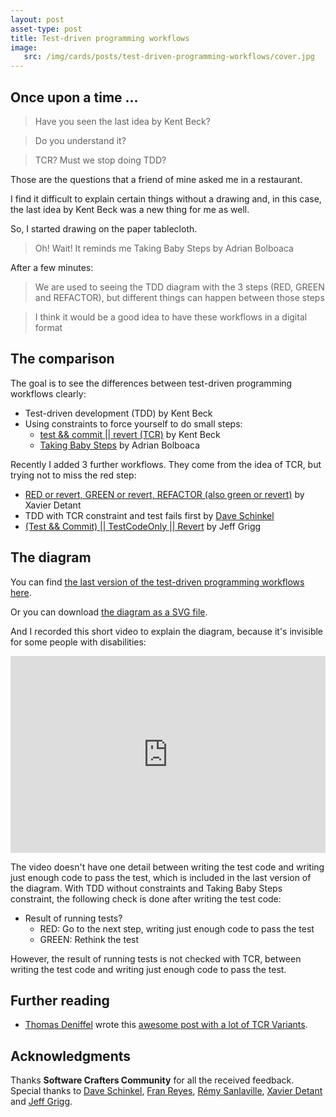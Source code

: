```yaml
---
layout: post
asset-type: post
title: Test-driven programming workflows
image:
   src: /img/cards/posts/test-driven-programming-workflows/cover.jpg
---
```


## Once upon a time ...

> Have you seen the last idea by Kent Beck?

> Do you understand it? 

> TCR? Must we stop doing TDD?

Those are the questions that a friend of mine asked me in a restaurant. 

I find it difficult to explain certain things without a drawing and, in this case, the last idea by Kent Beck was a new thing for me as well. 

So, I started drawing on the paper tablecloth. 

> Oh! Wait! It reminds me Taking Baby Steps by Adrian Bolboaca

After a few minutes:

> We are used to seeing the TDD diagram with the 3 steps (RED, GREEN and REFACTOR), but different things can happen between those steps

> I think it would be a good idea to have these workflows in a digital format

## The comparison

The goal is to see the differences between test-driven programming workflows clearly:

* Test-driven development (TDD) by Kent Beck
* Using constraints to force yourself to do small steps:
    * <a href="https://medium.com/@kentbeck_7670/test-commit-revert-870bbd756864" target="_blank">test && commit || revert (TCR)</a> by Kent Beck
    * <a href="http://blog.adrianbolboaca.ro/2013/03/taking-baby-steps" target="_blank">Taking Baby Steps</a> by Adrian Bolboaca

Recently I added 3 further workflows. They come from the idea of TCR, but trying not to miss the red step:

* <a href="https://github.com/FaustXVI/demo-tcr/blob/master/tcrdd.sh" target="_blank">RED or revert, GREEN or revert, REFACTOR (also green or revert)</a> by Xavier Detant
* TDD with TCR constraint and test fails first by <a href="https://twitter.com/DaveSchinkel" target="_blank">Dave Schinkel</a>
* <a href="https://jeffgrigg.wordpress.com/2018/11/23/test-driven-development-with-test-commit-testcodeonly-revert" target="_blank">(Test && Commit) || TestCodeOnly || Revert</a> by Jeff Grigg

## The diagram

You can find <a href="/img/cards/posts/test-driven-programming-workflows/workflows.png">the last version of the test-driven programming workflows here</a>.

Or you can download <a href="https://raw.githubusercontent.com/rachelcarmena/tips/master/tdd/programming-workflows.svg">the diagram as a SVG file</a>.

And I recorded this short video to explain the diagram, because it's invisible for some people with disabilities:

<center>
<iframe width="100%" height="315" src="https://www.youtube.com/embed/uHyHZzyhxAs" frameborder="0" allow="accelerometer; autoplay; encrypted-media; gyroscope; picture-in-picture" allowfullscreen></iframe>
</center>

The video doesn't have one detail between writing the test code and writing just enough code to pass the test, which is included in the last version of the diagram. With TDD without constraints and Taking Baby Steps constraint, the following check is done after writing the test code:

- Result of running tests? 
    - RED: Go to the next step, writing just enough code to pass the test
    - GREEN: Rethink the test

However, the result of running tests is not checked with TCR, between writing the test code and writing just enough code to pass the test.

## Further reading
* <a href="https://twitter.com/deniffel">Thomas Deniffel</a> wrote this <a href="https://medium.com/@tdeniffel/tcr-variants-test-commit-revert-bf6bd84b17d3" target="_blank">awesome post with a lot of TCR Variants</a>.

## Acknowledgments

Thanks **Software Crafters Community** for all the received feedback. Special thanks to <a href="https://twitter.com/DaveSchinkel" target="_blank">Dave Schinkel</a>, <a href="https://twitter.com/fran_reyes" target="_blank">Fran Reyes</a>, <a href="https://twitter.com/sanlaville" target="_blank">Rémy Sanlaville</a>, <a href="https://twitter.com/XDetant" target="_blank">Xavier Detant</a> and <a href="http://wiki.c2.com/?JeffGrigg" target="_blank">Jeff Grigg</a>.
